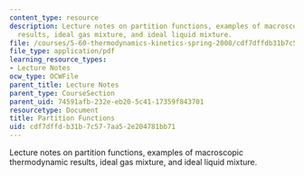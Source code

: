 ```yaml
---
content_type: resource
description: Lecture notes on partition functions, examples of macroscopic thermodynamic
  results, ideal gas mixture, and ideal liquid mixture.
file: /courses/5-60-thermodynamics-kinetics-spring-2008/cdf7dffdb31b7c577aa52e204781bb71_5_60_lecture25.pdf
file_type: application/pdf
learning_resource_types:
- Lecture Notes
ocw_type: OCWFile
parent_title: Lecture Notes
parent_type: CourseSection
parent_uid: 74591afb-232e-eb20-5c41-17359f843701
resourcetype: Document
title: Partition Functions
uid: cdf7dffd-b31b-7c57-7aa5-2e204781bb71
---
```

Lecture notes on partition functions, examples of macroscopic thermodynamic results, ideal gas mixture, and ideal liquid mixture.

